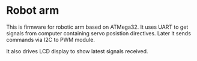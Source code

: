 # Robot arm

This is firmware for robotic arm based on ATMega32. It uses UART to get 
signals from computer containing servo posistion directives. Later it sends commands via I2C to 
PWM module.

It also drives LCD display to show latest signals received.
